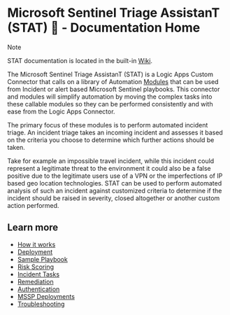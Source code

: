 # Microsoft Sentinel Triage AssistanT (STAT) :hospital: - Documentation Home

> [!NOTE]
> STAT documentation is located in the built-in [Wiki](https://github.com/briandelmsft/SentinelAutomationModules/wiki).

The Microsoft Sentinel Triage AssistanT (STAT) is a Logic Apps Custom Connector that calls on a library of Automation [Modules](https://github.com/briandelmsft/SentinelAutomationModules/wiki/Modules#modules) that can be used from Incident or alert based Microsoft Sentinel playbooks.  This connector and modules will simplify automation by moving the complex tasks into these callable modules so they can be performed consistently and with ease from the Logic Apps Connector.

The primary focus of these modules is to perform automated incident triage.  An incident triage takes an incoming incident and assesses it based on the criteria you choose to determine which further actions should be taken.

Take for example an impossible travel incident, while this incident could represent a legitimate threat to the environment it could also be a false positive due to the legitimate users use of a VPN or the imperfections of IP based geo location technologies.  STAT can be used to perform automated analysis of such an incident against customized criteria to determine if the incident should be raised in severity, closed altogether or another custom action performed.

## Learn more

* [How it works](https://github.com/briandelmsft/SentinelAutomationModules/wiki#how-it-works)
* [Deployment](https://github.com/briandelmsft/SentinelAutomationModules/wiki/Deployment)
* [Sample Playbook](https://github.com/briandelmsft/SentinelAutomationModules/wiki/Examples#sample-playbook-logic)
* [Risk Scoring](https://github.com/briandelmsft/SentinelAutomationModules/wiki/Examples#risk-scoring-example)
* [Incident Tasks](https://github.com/briandelmsft/SentinelAutomationModules/wiki/Modules#incident-tasks)
* [Remediation](https://github.com/briandelmsft/SentinelAutomationModules/wiki/Examples#triggering-a-remediation-playbook-on-stat-output)
* [Authentication](https://github.com/briandelmsft/SentinelAutomationModules/wiki/Authentication)
* [MSSP Deployments](https://github.com/briandelmsft/SentinelAutomationModules/wiki/MSSP)
* [Troubleshooting](https://github.com/briandelmsft/SentinelAutomationModules/wiki/Troubleshooting-%E2%80%90-Common-Errors)
